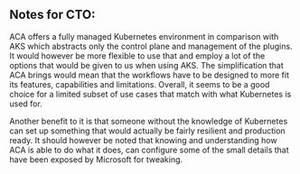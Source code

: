 ## Notes for CTO:
ACA offers a fully managed Kubernetes environment in comparison with AKS which abstracts only the control plane and management of the plugins.  It would however be more flexible to use that and employ a lot of the options that would be given to us when using AKS. The simplification that ACA brings would mean that the workflows have to be designed to more fit its features, capabilities and limitations. Overall, it seems to be a good choice for a limited subset of use cases that match with what Kubernetes is used for.

Another benefit to it is that someone without the knowledge of Kubernetes can set up something that would actually be fairly resilient and production ready. It should however be noted that knowing and understanding how ACA is able to do what it does, can configure some of the small details that have been exposed by Microsoft for tweaking.